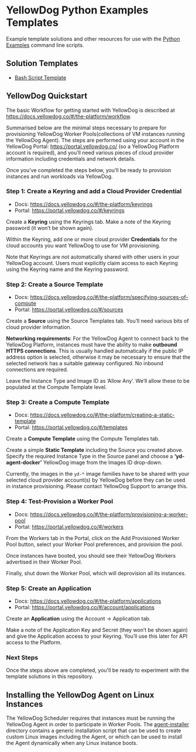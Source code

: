 # YellowDog Python Examples Templates

Example template solutions and other resources for use with the [Python Examples](https://github.com/yellowdog/python-examples) command line scripts.

## Solution Templates

- [Bash Script Template](bash/README.md)

## YellowDog Quickstart

The basic Workflow for getting started with YellowDog is described at https://docs.yellowdog.co/#/the-platform/workflow.
 
Summarised below are the minimal steps necessary to prepare for provisioning YellowDog Worker Pools(collections of VM instances running the YellowDog Agent). The steps are performed using your account in the YellowDog Portal: https://portal.yellowdog.co/ (so a YellowDog Platform account is required), and you’ll need various pieces of cloud provider information including credentials and network details.
 
Once you’ve completed the steps below, you’ll be ready to provision instances and run workloads via YellowDog.
 
### Step 1: Create a Keyring and add a Cloud Provider Credential
 
- Docs: https://docs.yellowdog.co/#/the-platform/keyrings
- Portal: https://portal.yellowdog.co/#/keyrings
 
Create a **Keyring** using the Keyrings tab. Make a note of the Keyring password (it won’t be shown again).

Within the Keyring, add one or more cloud provider **Credentials** for the cloud accounts you want YellowDog to use for VM provisioning.
 
Note that Keyrings are not automatically shared with other users in your YellowDog account. Users must explicitly claim access to each Keyring using the Keyring name and the Keyring password.
 
### Step 2: Create a Source Template
 
- Docs: https://docs.yellowdog.co/#/the-platform/specifying-sources-of-compute
- Portal: https://portal.yellowdog.co/#/sources
 
Create a **Source** using the Source Templates tab. You’ll need various bits of cloud provider information.

**Networking requirements**: For the YellowDog Agent to connect back to the YellowDog Platform, instances must have the ability to make **outbound HTTPS connections**. This is usually handled automatically if the public IP address option is selected, otherwise it may be necessary to ensure that the selected network has a suitable gateway configured. No inbound connections are required.
 
Leave the Instance Type and Image ID as ‘Allow Any’. We’ll allow these to be populated at the Compute Template level.
 
### Step 3: Create a Compute Template
 
- Docs: https://docs.yellowdog.co/#/the-platform/creating-a-static-template
- Portal: https://portal.yellowdog.co/#/templates
 
Create a **Compute Template** using the Compute Templates tab.
 
Create a simple **Static Template** including the Source you created above. Specify the required Instance Type in the Source panel and choose a **‘yd-agent-docker’** YellowDog image from the Images ID drop-down.

Currently, the images in the `yd-*` image families have to be shared with your selected cloud provider account(s) by YellowDog before they can be used in instance provisioning. Please contact YellowDog Support to arrange this.
  
### Step 4: Test-Provision a Worker Pool
 
- Docs: https://docs.yellowdog.co/#/the-platform/provisioning-a-worker-pool
- Portal: https://portal.yellowdog.co/#/workers
 
From the Workers tab in the Portal, click on the Add Provisioned Worker Pool button, select your Worker Pool preferences, and provision the pool.

Once instances have booted, you should see their YellowDog Workers advertised in their Worker Pool.
 
Finally, shut down the Worker Pool, which will deprovision all its instances.
 
### Step 5: Create an Application
 
- Docs: https://docs.yellowdog.co/#/the-platform/applications
- Portal: https://portal.yellowdog.co/#/account/applications
 
Create an **Application** using the Account -> Application tab.
 
Make a note of the Application Key and Secret (they won’t be shown again) and give the Application access to your Keyring. You’ll use this later for API access to the Platform.

### Next Steps

Once the steps above are completed, you'll be ready to experiment with the template solutions in this repository.

## Installing the YellowDog Agent on Linux Instances

The YellowDog Scheduler requires that instances must be running the YellowDog Agent in order to participate in Worker Pools. The [agent-installer](agent-installer) directory contains a generic installation script that can be used to create custom Linux images including the Agent, or which can be used to install the Agent dynamically when any Linux instance boots.
